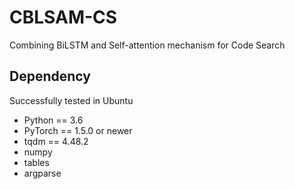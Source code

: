 # CBLSAM-CS
Combining BiLSTM and Self-attention mechanism for Code Search

## Dependency
Successfully tested in Ubuntu 
- Python == 3.6 
- PyTorch == 1.5.0 or newer
- tqdm == 4.48.2
- numpy  
- tables
- argparse
